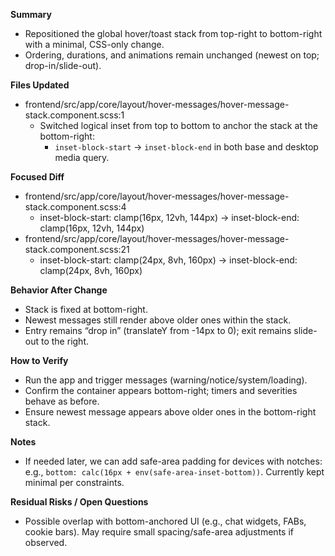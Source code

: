 **Summary**
- Repositioned the global hover/toast stack from top-right to bottom-right with a minimal, CSS-only change.
- Ordering, durations, and animations remain unchanged (newest on top; drop-in/slide-out).

**Files Updated**
- frontend/src/app/core/layout/hover-messages/hover-message-stack.component.scss:1
  - Switched logical inset from top to bottom to anchor the stack at the bottom-right:
    - `inset-block-start` → `inset-block-end` in both base and desktop media query.

**Focused Diff**
- frontend/src/app/core/layout/hover-messages/hover-message-stack.component.scss:4
  - inset-block-start: clamp(16px, 12vh, 144px) → inset-block-end: clamp(16px, 12vh, 144px)
- frontend/src/app/core/layout/hover-messages/hover-message-stack.component.scss:21
  - inset-block-start: clamp(24px, 8vh, 160px) → inset-block-end: clamp(24px, 8vh, 160px)

**Behavior After Change**
- Stack is fixed at bottom-right.
- Newest messages still render above older ones within the stack.
- Entry remains “drop in” (translateY from -14px to 0); exit remains slide-out to the right.

**How to Verify**
- Run the app and trigger messages (warning/notice/system/loading).
- Confirm the container appears bottom-right; timers and severities behave as before.
- Ensure newest message appears above older ones in the bottom-right stack.

**Notes**
- If needed later, we can add safe-area padding for devices with notches: e.g., `bottom: calc(16px + env(safe-area-inset-bottom))`. Currently kept minimal per constraints.

**Residual Risks / Open Questions**
- Possible overlap with bottom-anchored UI (e.g., chat widgets, FABs, cookie bars). May require small spacing/safe-area adjustments if observed.